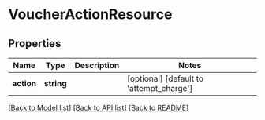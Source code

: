 # VoucherActionResource

## Properties
Name | Type | Description | Notes
------------ | ------------- | ------------- | -------------
**action** | **string** |  | [optional] [default to 'attempt_charge']

[[Back to Model list]](../README.md#documentation-for-models) [[Back to API list]](../README.md#documentation-for-api-endpoints) [[Back to README]](../README.md)



